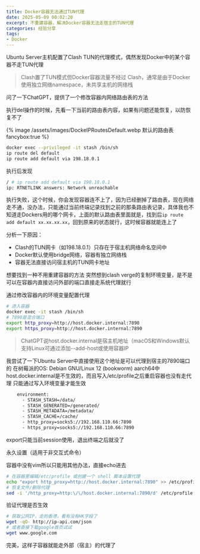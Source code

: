 ```yaml
---
title: Docker容器无法通过TUN代理
date: 2025-05-09 00:02:20
excerpt: 不重建容器，解决Docker容器无法走宿主的TUN代理
categories: 经验分享
tags:
- Docker
---
```


Ubuntu Server主机配置了Clash TUN的代理模式，偶然发现Docker中的某个容器不走TUN代理

> Clash置了TUN模式但Docker容器流量不经过 Clash，通常是由于Docker使用独立网络namespace，未共享主机的网络栈

问了一下ChatGPT，提供了一个修改容器内网络路由表的方法

执行del操作的时候，先看一下当前的路由表内容，如果有问题还能恢复，以防恢复不了

{% image /assets/images/DockeIPRoutesDefault.webp 默认的路由表 fancybox:true %}

```bash
docker exec --privileged -it stash /bin/sh
ip route del default
ip route add default via 198.18.0.1
```

执行后发现

```bash
/ # ip route add default via 198.18.0.1
ip: RTNETLINK answers: Network unreachable
```

执行失败，这个时候，你会发现容器连不上了，因为已经删掉了路由表，现在网络走不通，没办法，只能通过当前终端记录找到之前的那条路由表记录，具体我也不知道走Dockers用的哪个网卡，上面的默认路由表里面就是，找到后`ip route add default xx.xx.xx.xx`，回到原来的状态就行，这时候容器就能连上了

分析一下原因：

- Clash的TUN网卡（如198.18.0.1）只存在于宿主机网络命名空间中
- Docker默认使用bridge网络，容器有独立网络栈
- 容器无法直接访问宿主机的TUN网卡地址

想要找到一种不用重建容器的方法
突然想到clash verge的复制环境变量，是不是可以在容器内直接访问外部的端口直接走系统代理就行

通过修改容器内的环境变量配置代理

```bash
# 进入容器
docker exec -it stash /bin/sh
# 7890是混合端口
export http_proxy=http://host.docker.internal:7890
export https_proxy=http://host.docker.internal:7890
```

> ChatGPT说host.docker.internal是宿主机地址（macOS和Windows默认支持Linux可通过添加--add-host或使用容器IP

我尝试了一下Ubuntu Server中直接使用这个地址是可以代理到宿主的7890端口的
在树莓派的OS: Debian GNU/Linux 12 (bookworm) aarch64中host.docker.internal是不生效的，而且写入/etc/profile之后重启容器也没有走代理
只能通过写入环境变量才能生效

```bash
    environment:
      - STASH_STASH=/data/
      - STASH_GENERATED=/generated/
      - STASH_METADATA=/metadata/
      - STASH_CACHE=/cache/
      - http_proxy=socks5://192.168.110.66:7890
      - https_proxy=socks5://192.168.110.66:7890
```

export只能当前session使用，退出终端之后就没了

永久设置（适用于非交互式命令）

容器中没有vim所以只能用其他办法，直接echo进去

```bash
# 在容器里编辑/etc/profile 或创建一个 shell 脚本设置代理
echo "export http_proxy=http://host.docker.internal:7890" >> /etc/profile
# 恢复文件/删除代理
sed -i '/http_proxy=http:\/\/host.docker.internal:7890/d' /etc/profile
```

验证代理是否生效

```bash
# 获取公网IP，走的香港，看有没有HK字段了
wget -qO- http://ip-api.com/json
# 或者直接下载google首页试试
wget www.google.com
```

完美，这样子容器就能走外部（宿主）的代理了
